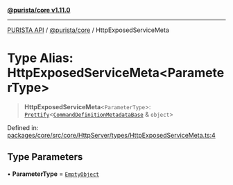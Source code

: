 [**@purista/core v1.11.0**](../README.md)

***

[PURISTA API](../../../packages.md) / [@purista/core](../README.md) / HttpExposedServiceMeta

# Type Alias: HttpExposedServiceMeta\<ParameterType\>

> **HttpExposedServiceMeta**\<`ParameterType`\>: [`Prettify`](Prettify.md)\<[`CommandDefinitionMetadataBase`](CommandDefinitionMetadataBase.md) & `object`\>

Defined in: [packages/core/src/core/HttpServer/types/HttpExposedServiceMeta.ts:4](https://github.com/puristajs/purista/blob/master/packages/core/src/core/HttpServer/types/HttpExposedServiceMeta.ts#L4)

## Type Parameters

• **ParameterType** = [`EmptyObject`](EmptyObject.md)
